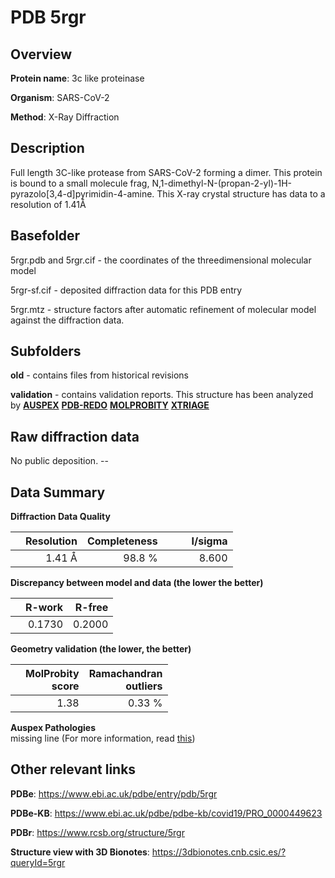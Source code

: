 # PDB 5rgr

## Overview

**Protein name**: 3c like proteinase

**Organism**: SARS-CoV-2

**Method**: X-Ray Diffraction

## Description

Full length 3C-like protease from SARS-CoV-2 forming a dimer. This protein is bound to a small molecule frag, N,1-dimethyl-N-(propan-2-yl)-1H-pyrazolo[3,4-d]pyrimidin-4-amine. This X-ray crystal structure has data to a resolution of 1.41Å

## Basefolder

5rgr.pdb and 5rgr.cif - the coordinates of the threedimensional molecular model

5rgr-sf.cif - deposited diffraction data for this PDB entry

5rgr.mtz - structure factors after automatic refinement of molecular model against the diffraction data.

## Subfolders



**old** - contains files from historical revisions

**validation** - contains validation reports. This structure has been analyzed by [**AUSPEX**](https://github.com/thorn-lab/coronavirus_structural_task_force/tree/master/pdb/3c_like_proteinase/SARS-CoV-2/5rgr/validation/auspex) [**PDB-REDO**](https://github.com/thorn-lab/coronavirus_structural_task_force/tree/master/pdb/3c_like_proteinase/SARS-CoV-2/5rgr/validation/pdb-redo) [**MOLPROBITY**](https://github.com/thorn-lab/coronavirus_structural_task_force/tree/master/pdb/3c_like_proteinase/SARS-CoV-2/5rgr/validation/molprobity) [**XTRIAGE**](https://github.com/thorn-lab/coronavirus_structural_task_force/blob/master/pdb/3c_like_proteinase/SARS-CoV-2/5rgr/validation/Xtriage_output.log)  



## Raw diffraction data

No public deposition. --<br> 

## Data Summary
**Diffraction Data Quality**

|   | Resolution | Completeness| I/sigma |
|---|-------------:|----------------:|--------------:|
|   |1.41 Å|98.8  %|<img width=50/>8.600|

**Discrepancy between model and data (the lower the better)**

|   | **R-work**| **R-free**   
|---|-------------:|----------------:|           
||  0.1730|  0.2000|

**Geometry validation (the lower, the better)**

|   |**MolProbity<br>score**| **Ramachandran<br>outliers** 
|---|-------------:|----------------:|
||  1.38|  0.33 %|

**Auspex Pathologies**<br> missing line (For more information, read [this](https://github.com/thorn-lab/coronavirus_structural_task_force/blob/master/pdb/3c_like_proteinase/SARS-CoV-2/5rgr/validation/auspex/5rgr_auspex_comments.txt))

 



## Other relevant links 
**PDBe**:  https://www.ebi.ac.uk/pdbe/entry/pdb/5rgr

**PDBe-KB**: https://www.ebi.ac.uk/pdbe/pdbe-kb/covid19/PRO_0000449623 
 
**PDBr**: https://www.rcsb.org/structure/5rgr 

**Structure view with 3D Bionotes**: https://3dbionotes.cnb.csic.es/?queryId=5rgr

